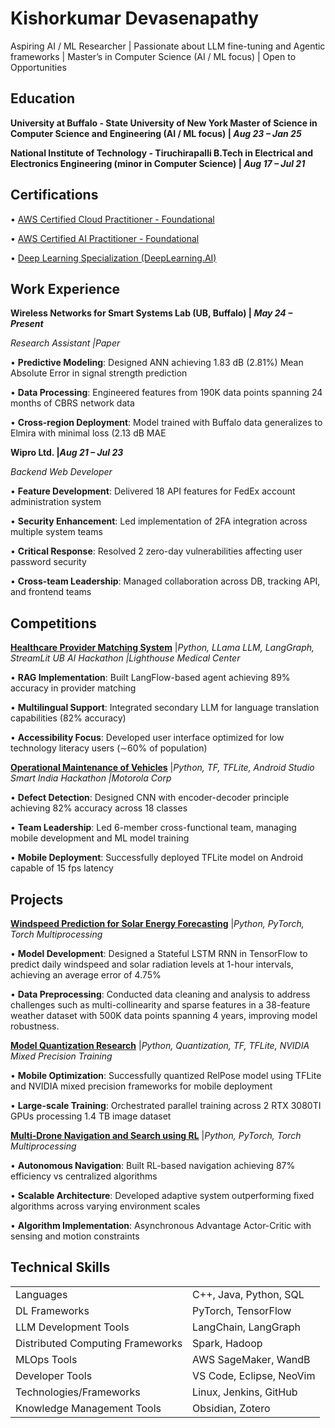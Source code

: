 # Kishorkumar Devasenapathy
Aspiring AI / ML Researcher | Passionate about LLM fine-tuning and Agentic frameworks | Master’s in Computer Science (AI / ML focus) | Open to Opportunities

## Education
**University at Buffalo - State University of New York Master of Science in Computer Science and Engineering (AI / ML focus) | *Aug 23 – Jan 25***

**National Institute of Technology - Tiruchirapalli B.Tech in Electrical and Electronics Engineering (minor in Computer Science) | *Aug 17 – Jul 21***
## Certifications
• [AWS Certified Cloud Practitioner - Foundational](https://www.credly.com/badges/80f4adaf-13e0-419a-aacf-70741d6c969d/public_url)

• [AWS Certified AI Practitioner - Foundational](https://www.credly.com/badges/75b6ea48-9e64-4715-bc75-d30493772732/public_url)

• [Deep Learning Specialization (DeepLearning.AI)](https://www.coursera.org/account/accomplishments/specialization/certificate/M7QXF3SA5DDR)
## Work Experience
**Wireless Networks for Smart Systems Lab (UB, Buffalo) | *May 24 – Present***

*Research Assistant |Paper*

• **Predictive Modeling**: Designed ANN achieving 1.83 dB (2.81%) Mean Absolute Error in signal strength prediction

• **Data Processing**: Engineered features from 190K data points spanning 24 months of CBRS network data

• **Cross-region Deployment**: Model trained with Buffalo data generalizes to Elmira with minimal loss (2.13 dB MAE

**Wipro Ltd. |*Aug 21 – Jul 23***

*Backend Web Developer*

• **Feature Development**: Delivered 18 API features for FedEx account administration system

• **Security Enhancement**: Led implementation of 2FA integration across multiple system teams

• **Critical Response**: Resolved 2 zero-day vulnerabilities affecting user password security

• **Cross-team Leadership**: Managed collaboration across DB, tracking API, and frontend teams

## Competitions
[**Healthcare Provider Matching System**]() |*Python, LLama LLM, LangGraph, StreamLit*
*UB AI Hackathon |Lighthouse Medical Center*

• **RAG Implementation**: Built LangFlow-based agent achieving 89% accuracy in provider matching

• **Multilingual Support**: Integrated secondary LLM for language translation capabilities (82% accuracy)

• **Accessibility Focus**: Developed user interface optimized for low technology literacy users (∼60% of population)

[**Operational Maintenance of Vehicles**]() |*Python, TF, TFLite, Android Studio*
*Smart India Hackathon |Motorola Corp*

• **Defect Detection**: Designed CNN with encoder-decoder principle achieving 82% accuracy across 18 classes

• **Team Leadership**: Led 6-member cross-functional team, managing mobile development and ML model training

• **Mobile Deployment**: Successfully deployed TFLite model on Android capable of 15 fps latency

## Projects
[**Windspeed Prediction for Solar Energy Forecasting**]() |*Python, PyTorch, Torch Multiprocessing*

• **Model Development**: Designed a Stateful LSTM RNN in TensorFlow to predict daily windspeed and solar radiation levels at 1-hour intervals, achieving an average error of 4.75%

• **Data Preprocessing**: Conducted data cleaning and analysis to address challenges such as multi-collinearity and sparse features in a 38-feature weather dataset with 500K data points spanning 4 years, improving model robustness.

[**Model Quantization Research**]() |*Python, Quantization, TF, TFLite, NVIDIA Mixed Precision Training*

• **Mobile Optimization**: Successfully quantized RelPose model using TFLite and NVIDIA mixed precision frameworks for mobile deployment

• **Large-scale Training**: Orchestrated parallel training across 2 RTX 3080TI GPUs processing 1.4 TB image dataset

[**Multi-Drone Navigation and Search using RL**]() |*Python, PyTorch, Torch Multiprocessing*

• **Autonomous Navigation**: Built RL-based navigation achieving 87% efficiency vs centralized algorithms

• **Scalable Architecture**: Developed adaptive system outperforming fixed algorithms across varying environment scales

• **Algorithm Implementation**: Asynchronous Advantage Actor-Critic with sensing and motion constraints
## Technical Skills

|                                  |                          |
| -------------------------------- | ------------------------ |
| Languages                        | C++, Java, Python, SQL   |
| DL Frameworks                    | PyTorch, TensorFlow      |
| LLM Development Tools            | LangChain, LangGraph     |
| Distributed Computing Frameworks | Spark, Hadoop            |
| MLOps Tools                      | AWS SageMaker, WandB<br> |
| Developer Tools                  | VS Code, Eclipse, NeoVim |
| Technologies/Frameworks          | Linux, Jenkins, GitHub   |
| Knowledge Management Tools       | Obsidian, Zotero         |
